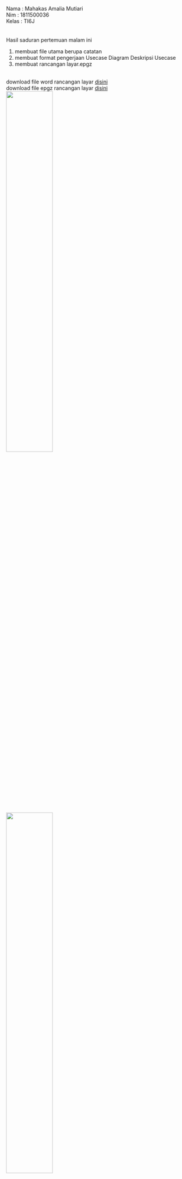 Nama : Mahakas Amalia Mutiari<br>
Nim : 1811500036<br>
Kelas : TI6J<br>
<br>
<br>
Hasil saduran pertemuan malam ini<br>
1) membuat file utama berupa catatan<br>
2) membuat format pengerjaan Usecase Diagram Deskripsi Usecase<br>
3) membuat rancangan layar.epgz<br>
<br>
download file word rancangan layar <a href="Format Pengerjaan Usecase Diagram dan Deskripsi Usecase.docx"target="_blank">disini</a><br>
download file epgz rancangan layar <a href="rancangan layar.epgz"target="_blank">disini</a><br>
<img src="rancangan layar.png"width="50%"><br>
<img src="rancangan layar halaman utama.png"width="50%"><br>
<img src="rancangan layar daftar akun.png"width="50%"><br>
<br><br>
